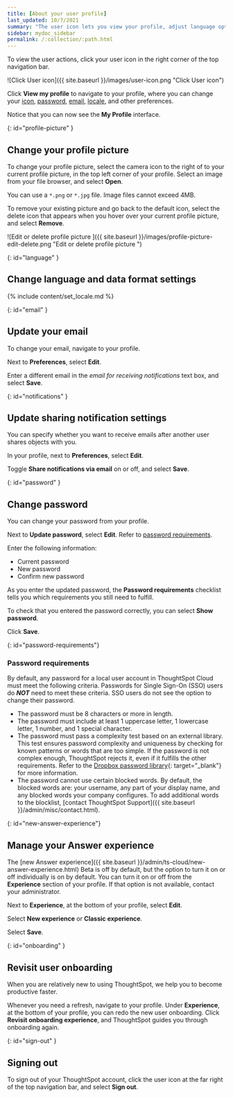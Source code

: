 ```yaml
---
title: [About your user profile]
last_updated: 10/7/2021
summary: "The user icon lets you view your profile, adjust language options, specify notification preferences, revisit onboarding, manage your Answer experience, or sign out of ThoughtSpot."
sidebar: mydoc_sidebar
permalink: /:collection/:path.html
---
```

To view the user actions, click your user icon in the right corner of the top navigation bar.

![Click User icon]({{ site.baseurl }}/images/user-icon.png "Click User icon")

Click **View my profile** to navigate to your profile, where you can change your [icon](#profile-picture), [password](#password), [email](#email), [locale](#language), and other  preferences.  

Notice that you can now see the **My Profile** interface.

{: id="profile-picture" }
## Change your profile picture

To change your profile picture, select the camera icon to the right of to your current profile picture, in the top left corner of your profile. Select an image from your file browser, and select **Open**.

You can use a `*.png` or `*.jpg` file. Image files cannot exceed 4MB.

To remove your existing picture and go back to the default icon, select the delete icon that appears when you hover over your current profile picture, and select **Remove**.

![Edit or delete profile picture ]({{ site.baseurl }}/images/profile-picture-edit-delete.png "Edit or delete profile picture ")

{: id="language" }
## Change language and data format settings ##
{% include content/set_locale.md %}

{: id="email" }
## Update your email ##

To change your email, navigate to your profile.

Next to **Preferences**, select **Edit**.

Enter a different email in the *email for receiving notifications* text box, and select **Save**.

{: id="notifications" }
## Update sharing notification settings

You can specify whether you want to receive emails after another user shares objects with you.

In your profile, next to **Preferences**, select **Edit**.

Toggle **Share notifications via email** on or off, and select **Save**.

{: id="password" }
## Change password ##

You can change your password from your profile.

Next to **Update password**, select **Edit**. Refer to [password requirements](#password-requirements).

Enter the following information:
  - Current password
  - New password
  - Confirm new password

As you enter the updated password, the <strong>Password requirements</strong> checklist tells you which requirements you still need to fulfill.

To check that you entered the password correctly, you can select **Show password**.

Click **Save**.

{: id="password-requirements"}
### Password requirements
By default, any password for a local user account in ThoughtSpot Cloud must meet the following criteria. Passwords for Single Sign-On (SSO) users do ***NOT*** need to meet these criteria. SSO users do not see the option to change their password.

- The password must be 8 characters or more in length.
- The password must include at least 1 uppercase letter, 1 lowercase letter, 1 number, and 1 special character.
- The password must pass a complexity test based on an external library. This test ensures password complexity and uniqueness by checking for known patterns or words that are too simple. If the password is not complex enough, ThoughtSpot rejects it, even if it fulfills the other requirements. Refer to the [Dropbox password library](https://github.com/dropbox/zxcvbn){: target="_blank"} for more information.
- The password cannot use certain blocked words. By default, the blocked words are: your username, any part of your display name, and any blocked words your company configures. To add additional words to the blocklist, [contact ThoughtSpot Support]({{ site.baseurl }}/admin/misc/contact.html).

{: id="new-answer-experience"}
## Manage your Answer experience
The [new Answer experience]({{ site.baseurl }}/admin/ts-cloud/new-answer-experience.html) <span class="badge badge-update">Beta</span> is off by default, but the option to turn it on or off individually is on by default. You can turn it on or off from the **Experience** section of your profile.  If that option is not available, contact your administrator.

Next to **Experience**, at the bottom of your profile, select **Edit**.

Select **New experience** or **Classic experience**.

Select **Save**.

{: id="onboarding" }
## Revisit user onboarding ##

When you are relatively new to using ThoughtSpot, we help you to become productive faster.

Whenever you need a refresh, navigate to your profile. Under **Experience**, at the bottom of your profile, you can redo the new user onboarding. Click **Revisit onboarding experience**, and ThoughtSpot guides you through onboarding again.

{: id="sign-out" }
## Signing out ##

To sign out of your ThoughtSpot account, click the user icon at the far right of the top navigation bar, and select **Sign out**.
